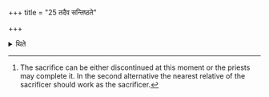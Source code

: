 +++
title = "25 तदैव सन्तिष्ठते"

+++

<details><summary>थिते</summary>

25. At that moment only, the sacrifice stands completely established (i.e. concluded).[^1]  

[^1]: The sacrifice can be either discontinued at this moment or the 
priests may complete it. In the second alternative the nearest relative of the sacrificer should work as the sacrificer.  
</details>
